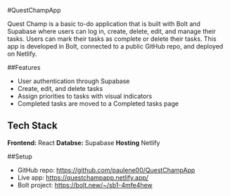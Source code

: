#QuestChampApp

Quest Champ is a basic to-do application that is built with Bolt and Supabase where users can log in, create, delete, edit, and manage their tasks. Users can mark their tasks as complete or delete their tasks. This app is developed in Bolt, connected to a public GitHub repo, and deployed on Netlify. 

##Features
- User authentication through Supabase
- Create, edit, and delete tasks
- Assign priorities to tasks with visual indicators
- Completed tasks are moved to a Completed tasks page

## Tech Stack
**Frontend:** React
**Databse:** Supabase
**Hosting** Netlify

##Setup
- GitHub repo: https://github.com/paulene00/QuestChampApp
- Live app: https://questchampapp.netlify.app/
- Bolt project: https://bolt.new/~/sb1-4mfe4hew
